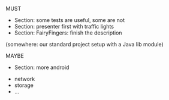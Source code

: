 

MUST

* Section: some tests are useful, some are not
* Section: presenter first with traffic lights
* Section: FairyFingers: finish the description

(somewhere: our standard project setup with a Java lib module)

MAYBE

* Section: more android
 - network
 - storage
 - ...

